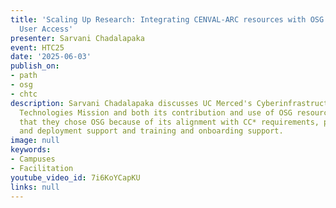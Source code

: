 ```yaml
---
title: 'Scaling Up Research: Integrating CENVAL-ARC resources with OSG and Expanding
  User Access'
presenter: Sarvani Chadalapaka
event: HTC25
date: '2025-06-03'
publish_on:
- path
- osg
- chtc
description: Sarvani Chadalapaka discusses UC Merced's Cyberinfrastructre and Research
  Technologies Mission and both its contribution and use of OSG resources, noting
  that they chose OSG because of its alignment with CC* requirements, pre-proposal
  and deployment support and training and onboarding support.
image: null
keywords:
- Campuses
- Facilitation
youtube_video_id: 7i6KoYCapKU
links: null
---
```

